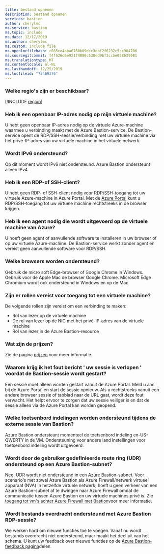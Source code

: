 ```yaml
---
title: bestand opnemen
description: bestand opnemen
services: bastion
author: cherylmc
ms.service: bastion
ms.topic: include
ms.date: 12/17/2019
ms.author: cherylmc
ms.custom: include file
ms.openlocfilehash: c085ce4aba6760b09dcc3eaf2f6232c5cc904706
ms.sourcegitcommit: f4f626d6e92174086c530ed9bf3ccbe058639081
ms.translationtype: MT
ms.contentlocale: nl-NL
ms.lasthandoff: 12/25/2019
ms.locfileid: "75469376"
---
```

### <a name="regions"></a>Welke regio's zijn er beschikbaar?

[!INCLUDE [region](bastion-regions-include.md)]

### <a name="publicip"></a>Heb ik een openbaar IP-adres nodig op mijn virtuele machine?

U hebt geen openbaar IP-adres nodig op de virtuele Azure-machine waarmee u verbinding maakt met de Azure Bastion-service. De Bastion-service opent de RDP/SSH-sessie/verbinding met uw virtuele machine via het privé-IP-adres van uw virtuele machine in het virtuele netwerk.

### <a name="is-ipv6-supported"></a>Wordt IPv6 ondersteund?

Op dit moment wordt IPv6 niet ondersteund. Azure Bastion ondersteunt alleen IPv4.

### <a name="rdpssh"></a>Heb ik een RDP-of SSH-client?

U hebt geen RDP- of SSH-client nodig voor RDP/SSH-toegang tot uw virtuele Azure-machine in Azure Portal. Met de [Azure Portal](https://portal.azure.com) kunt u RDP/SSH-toegang tot uw virtuele machine rechtstreeks in de browser krijgen.

### <a name="agent"></a>Heb ik een agent nodig die wordt uitgevoerd op de virtuele machine van Azure?

U hoeft geen agent of aanvullende software te installeren in uw browser of op uw virtuele Azure-machine. De Bastion-service werkt zonder agent en vereist geen aanvullende software voor RDP/SSH.

### <a name="browsers"></a>Welke browsers worden ondersteund?

Gebruik de micro soft Edge-browser of Google Chrome in Windows. Gebruik voor de Apple Mac de browser Google Chrome. Microsoft Edge Chromium wordt ook ondersteund in Windows en op de Mac.

### <a name="roles"></a>Zijn er rollen vereist voor toegang tot een virtuele machine?

De volgende rollen zijn vereist om een verbinding te maken:

* Rol van lezer op de virtuele machine
* De rol van lezer op de NIC met het privé-IP-adres van de virtuele machine
* Rol van lezer in de Azure Bastion-resource

### <a name="pricingpage"></a>Wat zijn de prijzen?

Zie de pagina [prijzen](https://aka.ms/BastionHostPricing) voor meer informatie.

### <a name="session"></a>Waarom krijg ik het fout bericht ' uw sessie is verlopen ' voordat de Bastion-sessie wordt gestart?

Een sessie moet alleen worden gestart vanuit de Azure Portal. Meld u aan bij de Azure Portal en start de sessie opnieuw. Als u rechtstreeks vanuit een andere browser sessie of tabblad naar de URL gaat, wordt deze fout verwacht. Het helpt ervoor te zorgen dat uw sessie veiliger is en dat de sessie alleen via de Azure Portal kan worden geopend.

### <a name="keyboard"></a>Welke toetsenbord indelingen worden ondersteund tijdens de externe sessie van Bastion?

Azure Bastion ondersteunt momenteel de toetsenbord indeling en-US-QWERTY in de VM.  Ondersteuning voor andere land instellingen voor toetsenbord indeling wordt uitgevoerd.

### <a name="udr"></a>Wordt door de gebruiker gedefinieerde route ring (UDR) ondersteund op een Azure Bastion-subnet?

Nee. UDR wordt niet ondersteund in een Azure Bastion-subnet.
Voor scenario's met zowel Azure Bastion als Azure Firewall/netwerk virtueel apparaat (NVA) in hetzelfde virtuele netwerk, hoeft u geen verkeer van een Azure Bastion-subnet af te dwingen naar Azure Firewall omdat de communicatie tussen Azure Bastion en uw virtuele machines privé is. Zie [toegang tot vm's achter Azure Firewall met Bastion](https://azure.microsoft.com/blog/accessing-virtual-machines-behind-azure-firewall-with-azure-bastion/)voor meer informatie.

### <a name="filetransfer"></a>Wordt bestands overdracht ondersteund met Azure Bastion RDP-sessie?

We werken hard om nieuwe functies toe te voegen. Vanaf nu wordt bestands overdracht niet ondersteund, maar maakt het deel uit van het schema. U kunt uw feedback over nieuwe functies op de [Azure Bastion-feedback pagina](https://feedback.azure.com/forums/217313-networking?category_id=367303)delen.
